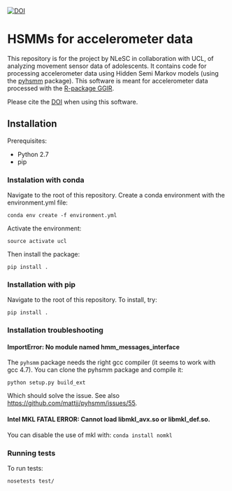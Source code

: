 [![DOI](https://zenodo.org/badge/DOI/10.5281/zenodo.1045204.svg)](https://doi.org/10.5281/zenodo.1045204)

# HSMMs for accelerometer data
This repository is for the project by NLeSC in collaboration with UCL, of analyzing movement sensor data of adolescents. It contains code for processing accelerometer data using Hidden Semi Markov models (using the [pyhsmm](https://github.com/mattjj/pyhsmm) package).
This software is meant for accelerometer data processed with the [R-package GGIR](https://github.com/wadpac/GGIR).

Please cite the [DOI](https://zenodo.org/record/1045204) when using this software.

## Installation
Prerequisites:
*  Python 2.7
* pip

### Instalation with conda
Navigate to the root of this repository. Create a conda environment with the environment.yml file:
 
`conda env create -f environment.yml`

Activate the environment:

`source activate ucl`

Then install the package:

`pip install .`

### Installation with pip
Navigate to the root of this repository. To install, try:

`pip install .`

### Installation troubleshooting
#### ImportError: No module named hmm_messages_interface
The `pyhsmm` package needs the right gcc compiler (it seems to work with gcc 4.7).  You can clone the pyhsmm package and compile it:

`python setup.py build_ext`

Which should solve the issue.
See also https://github.com/mattjj/pyhsmm/issues/55. 

#### Intel MKL FATAL ERROR: Cannot load libmkl_avx.so or libmkl_def.so.
You can disable the use of mkl with:
`conda install nomkl`



### Running tests
To run tests:

`nosetests test/`


